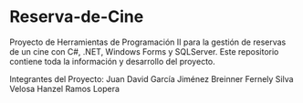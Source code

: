 # Reserva-de-Cine
Proyecto de Herramientas de Programación II para la gestión de reservas de un cine con C#, .NET, Windows Forms y SQLServer. Este repositorio contiene toda la información y desarrollo del proyecto. 

Integrantes del Proyecto:
Juan David García Jiménez
Breinner Fernely Silva Velosa
Hanzel Ramos Lopera
